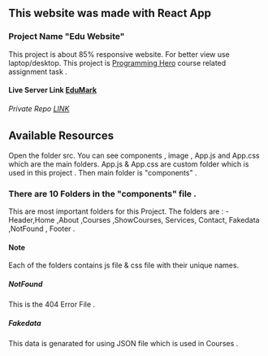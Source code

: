 ## This website was made with React App
### Project Name "Edu Website"
This project is about 85% responsive website. For better view use laptop/desktop. This project is [Programming Hero](https://web.programming-hero.com/) course related assignment task .

#### Live Server Link [EduMark](https://sakibrokoni-edumark.netlify.app/)
###### Private Repo [LINK](https://github.com/ProgrammingHeroWC4/review-website-sakibrokoni)

## Available Resources
Open the folder src. You can see components , image , App.js and App.css which are the main folders.
App.js & App.css are custom folder which is used in this project .
Then main folder is "components" .
### There are 10 Folders in the "components" file .
This are most important folders for this Project. The folders are :
-Header,Home ,About ,Courses ,ShowCourses, Services, Contact, Fakedata ,NotFound , Footer .
#### Note
Each of the folders contains  js file & css file with their unique names.
##### NotFound
This is the 404 Error File .
##### Fakedata
This data is genarated for using JSON file which is used in Courses .

